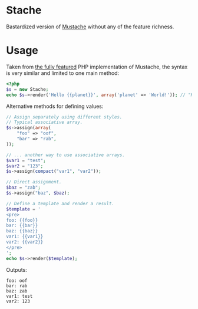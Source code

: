 # Stache #

Bastardized version of [Mustache](http://mustache.github.io/) without any of the feature richness.

# Usage #

Taken from [the fully featured](https://github.com/bobthecow/mustache.php) PHP implementation of Mustache, the syntax is very similar and limited to one main method:

```php
<?php
$s = new Stache;
echo $s->render('Hello {{planet}}', array('planet' => 'World!')); // "Hello World!"
```

Alternative methods for defining values:

```php
// Assign separately using different styles.
// Typical associative array.
$s->assign(array(
	"foo" => "oof",
	"bar" => "rab",
));

// ... another way to use associative arrays.
$var1 = "test";
$var2 = "123";
$s->assign(compact("var1", "var2"));

// Direct assignment.
$baz = "zab";
$s->assign("baz", $baz);

// Define a template and render a result.
$template = '
<pre>
foo: {{foo}}
bar: {{bar}}
baz: {{baz}}
var1: {{var1}}
var2: {{var2}}
</pre>
';
echo $s->render($template);
```

Outputs:

	foo: oof
	bar: rab
	baz: zab
	var1: test
	var2: 123
